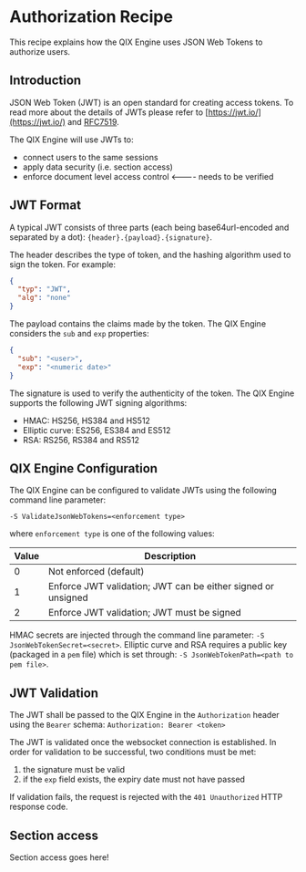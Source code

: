 # Authorization Recipe

This recipe explains how the QIX Engine uses JSON Web Tokens to authorize users.

## Introduction

JSON Web Token (JWT) is an open standard for creating access tokens. To read more about the details of JWTs please
refer to [https://jwt.io/](https://jwt.io/) and [RFC7519](https://tools.ietf.org/html/rfc7519).

The QIX Engine will use JWTs to:

- connect users to the same sessions
- apply data security (i.e. section access)
- enforce document level access control <---- needs to be verified

## JWT Format

A typical JWT consists of three parts (each being base64url-encoded and separated by a dot):
`{header}.{payload}.{signature}`.

The header describes the type of token, and the hashing algorithm used to sign the token. For example:

```json
{
  "typ": "JWT",
  "alg": "none"
}
```

The payload contains the claims made by the token. The QIX Engine considers the `sub` and `exp` properties:

```json
{
  "sub": "<user>",
  "exp": "<numeric date>"
}
```

The signature is used to verify the authenticity of the token. The QIX Engine supports the following JWT signing
algorithms:

- HMAC: HS256, HS384 and HS512
- Elliptic curve: ES256, ES384 and ES512
- RSA: RS256, RS384 and RS512

## QIX Engine Configuration

The QIX Engine can be configured to validate JWTs using the following command line parameter:

`-S ValidateJsonWebTokens=<enforcement type>`

where `enforcement type` is one of the following values:

| Value | Description |
|---|---|
| 0 | Not enforced (default) |
| 1 | Enforce JWT validation; JWT can be either signed or unsigned |
| 2 | Enforce JWT validation; JWT must be signed |

HMAC secrets are injected through the command line parameter: `-S JsonWebTokenSecret=<secret>`. Elliptic curve and RSA
requires a public key (packaged in a `pem` file)  which is set through: `-S JsonWebTokenPath=<path to pem file>`.

## JWT Validation

The JWT shall be passed to the QIX Engine in the `Authorization` header using the `Bearer` schema:
`Authorization: Bearer <token>`

The JWT is validated once the websocket connection is established. In order for validation to be successful, two
conditions must be met:

1. the signature must be valid
1. if the `exp` field exists, the expiry date must not have passed

If validation fails, the request is rejected with the `401 Unauthorized` HTTP response code.

## Section access

Section access goes here!
